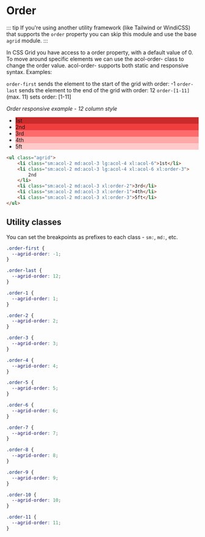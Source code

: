 # Order

::: tip
If you're using another utility framework (like Tailwind or WindiCSS) that supports the `order` property you can skip this module and use the base `agrid` module.
:::

In CSS Grid you have access to a order property, with a default value of 0. To move around specific elements we can use the acol-order- class to change the order value. acol-order- supports both static and responsive syntax. Examples:

`order-first` sends the element to the start of the grid with order: -1
`order-last` sends the element to the end of the grid with order: 12
`order-[1-11]` (max. 11) sets order: [1-11]

_Order responsive example - 12 column style_

<ul class="order agrid">
    <li class="sm:acol-2 md:acol-3 lg:acol-4 xl:acol-6">1st</li>
    <li class="sm:acol-2 md:acol-3 lg:acol-4 xl:acol-6 xl:order-3">
        2nd
    </li>
    <li class="sm:acol-2 md:acol-3 xl:order-2">3rd</li>
    <li class="sm:acol-2 md:acol-3 xl:order-1">4th</li>
    <li class="sm:acol-2 md:acol-3 xl:order-3">5ft</li>
</ul>

```html
<ul class="agrid">
    <li class="sm:acol-2 md:acol-3 lg:acol-4 xl:acol-6">1st</li>
    <li class="sm:acol-2 md:acol-3 lg:acol-4 xl:acol-6 xl:order-3">
        2nd
    </li>
    <li class="sm:acol-2 md:acol-3 xl:order-2">3rd</li>
    <li class="sm:acol-2 md:acol-3 xl:order-1">4th</li>
    <li class="sm:acol-2 md:acol-3 xl:order-3">5ft</li>
</ul>
```

## Utility classes
You can set the breakpoints as prefixes to each class - `sm:`, `md:`, etc.

```css
.order-first {
  --agrid-order: -1;
}

.order-last {
  --agrid-order: 12;
}

.order-1 {
  --agrid-order: 1;
}

.order-2 {
  --agrid-order: 2;
}

.order-3 {
  --agrid-order: 3;
}

.order-4 {
  --agrid-order: 4;
}

.order-5 {
  --agrid-order: 5;
}

.order-6 {
  --agrid-order: 6;
}

.order-7 {
  --agrid-order: 7;
}

.order-8 {
  --agrid-order: 8;
}

.order-9 {
  --agrid-order: 9;
}

.order-10 {
  --agrid-order: 10;
}

.order-11 {
  --agrid-order: 11;
}
```

<style>
/* ------------------ */
/* Order */
.order{
    --red-1: #ffe3e3;
    --red-2: #ffc9c9;
    --red-3: #ffa8a8;
    --red-4: #ff8787;
    --red-5: #ff6b6b;
    --red-6: #fa5252;
    --red-7: #f03e3e;
    --red-8: #e03131;
    --red-9: #c92a2a; 
}
.order.agrid li:nth-child(1) {
  background-color: var(--red-9);
}
.order.agrid li:nth-child(2) {
  background-color: var(--red-7);
}
.order.agrid li:nth-child(3) {
  background-color: var(--red-5);
}
.order.agrid li:nth-child(4) {
  background-color: var(--red-3);
}
.order.agrid li:nth-child(5) {
  background-color: var(--red-2);
}
</style>